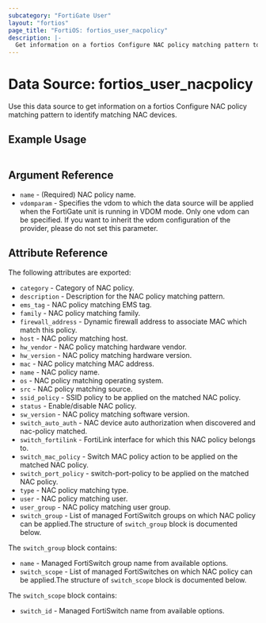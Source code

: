 ```yaml
---
subcategory: "FortiGate User"
layout: "fortios"
page_title: "FortiOS: fortios_user_nacpolicy"
description: |-
  Get information on a fortios Configure NAC policy matching pattern to identify matching NAC devices.
---
```


# Data Source: fortios_user_nacpolicy
Use this data source to get information on a fortios Configure NAC policy matching pattern to identify matching NAC devices.


## Example Usage

```hcl

```

## Argument Reference

* `name` - (Required) NAC policy name.
* `vdomparam` - Specifies the vdom to which the data source will be applied when the FortiGate unit is running in VDOM mode. Only one vdom can be specified. If you want to inherit the vdom configuration of the provider, please do not set this parameter.

## Attribute Reference

The following attributes are exported:

* `category` - Category of NAC policy.
* `description` - Description for the NAC policy matching pattern.
* `ems_tag` - NAC policy matching EMS tag.
* `family` - NAC policy matching family.
* `firewall_address` - Dynamic firewall address to associate MAC which match this policy.
* `host` - NAC policy matching host.
* `hw_vendor` - NAC policy matching hardware vendor.
* `hw_version` - NAC policy matching hardware version.
* `mac` - NAC policy matching MAC address.
* `name` - NAC policy name.
* `os` - NAC policy matching operating system.
* `src` - NAC policy matching source.
* `ssid_policy` - SSID policy to be applied on the matched NAC policy.
* `status` - Enable/disable NAC policy.
* `sw_version` - NAC policy matching software version.
* `switch_auto_auth` - NAC device auto authorization when discovered and nac-policy matched.
* `switch_fortilink` - FortiLink interface for which this NAC policy belongs to.
* `switch_mac_policy` - Switch MAC policy action to be applied on the matched NAC policy.
* `switch_port_policy` - switch-port-policy to be applied on the matched NAC policy.
* `type` - NAC policy matching type.
* `user` - NAC policy matching user.
* `user_group` - NAC policy matching user group.
* `switch_group` - List of managed FortiSwitch groups on which NAC policy can be applied.The structure of `switch_group` block is documented below.

The `switch_group` block contains:

* `name` - Managed FortiSwitch group name from available options.
* `switch_scope` - List of managed FortiSwitches on which NAC policy can be applied.The structure of `switch_scope` block is documented below.

The `switch_scope` block contains:

* `switch_id` - Managed FortiSwitch name from available options.
